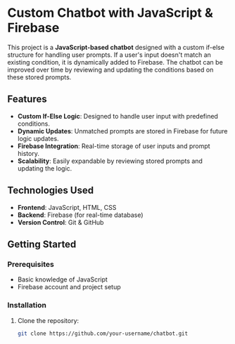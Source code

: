 # Custom Chatbot with JavaScript & Firebase

This project is a **JavaScript-based chatbot** designed with a custom if-else structure for handling user prompts. If a user's input doesn't match an existing condition, it is dynamically added to Firebase. The chatbot can be improved over time by reviewing and updating the conditions based on these stored prompts.

## Features
- **Custom If-Else Logic**: Designed to handle user input with predefined conditions.
- **Dynamic Updates**: Unmatched prompts are stored in Firebase for future logic updates.
- **Firebase Integration**: Real-time storage of user inputs and prompt history.
- **Scalability**: Easily expandable by reviewing stored prompts and updating the logic.

## Technologies Used
- **Frontend**: JavaScript, HTML, CSS
- **Backend**: Firebase (for real-time database)
- **Version Control**: Git & GitHub

## Getting Started

### Prerequisites
- Basic knowledge of JavaScript
- Firebase account and project setup

### Installation
1. Clone the repository:
   ```bash
   git clone https://github.com/your-username/chatbot.git
